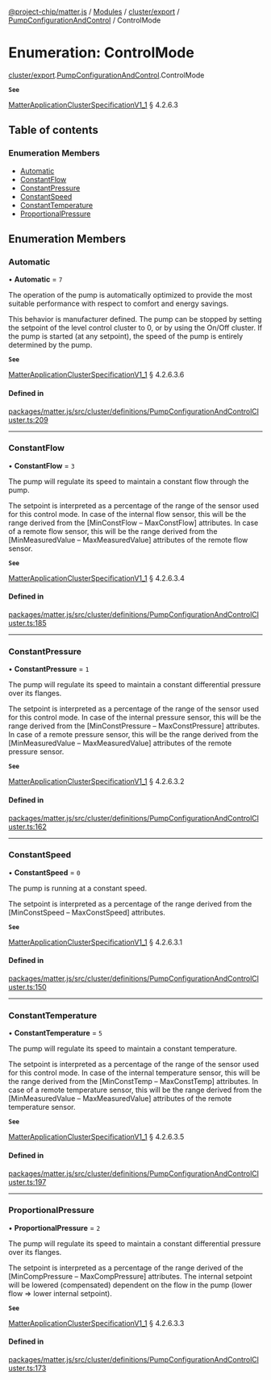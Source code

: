 [@project-chip/matter.js](../README.md) / [Modules](../modules.md) / [cluster/export](../modules/cluster_export.md) / [PumpConfigurationAndControl](../modules/cluster_export.PumpConfigurationAndControl.md) / ControlMode

# Enumeration: ControlMode

[cluster/export](../modules/cluster_export.md).[PumpConfigurationAndControl](../modules/cluster_export.PumpConfigurationAndControl.md).ControlMode

**`See`**

[MatterApplicationClusterSpecificationV1_1](../interfaces/spec_export.MatterApplicationClusterSpecificationV1_1.md) § 4.2.6.3

## Table of contents

### Enumeration Members

- [Automatic](cluster_export.PumpConfigurationAndControl.ControlMode.md#automatic)
- [ConstantFlow](cluster_export.PumpConfigurationAndControl.ControlMode.md#constantflow)
- [ConstantPressure](cluster_export.PumpConfigurationAndControl.ControlMode.md#constantpressure)
- [ConstantSpeed](cluster_export.PumpConfigurationAndControl.ControlMode.md#constantspeed)
- [ConstantTemperature](cluster_export.PumpConfigurationAndControl.ControlMode.md#constanttemperature)
- [ProportionalPressure](cluster_export.PumpConfigurationAndControl.ControlMode.md#proportionalpressure)

## Enumeration Members

### Automatic

• **Automatic** = ``7``

The operation of the pump is automatically optimized to provide the most suitable performance with respect
to comfort and energy savings.

This behavior is manufacturer defined. The pump can be stopped by setting the setpoint of the level control
cluster to 0, or by using the On/Off cluster. If the pump is started (at any setpoint), the speed of the
pump is entirely determined by the pump.

**`See`**

[MatterApplicationClusterSpecificationV1_1](../interfaces/spec_export.MatterApplicationClusterSpecificationV1_1.md) § 4.2.6.3.6

#### Defined in

[packages/matter.js/src/cluster/definitions/PumpConfigurationAndControlCluster.ts:209](https://github.com/project-chip/matter.js/blob/c15b1068/packages/matter.js/src/cluster/definitions/PumpConfigurationAndControlCluster.ts#L209)

___

### ConstantFlow

• **ConstantFlow** = ``3``

The pump will regulate its speed to maintain a constant flow through the pump.

The setpoint is interpreted as a percentage of the range of the sensor used for this control mode. In case
of the internal flow sensor, this will be the range derived from the [MinConstFlow – MaxConstFlow]
attributes. In case of a remote flow sensor, this will be the range derived from the [MinMeasuredValue –
MaxMeasuredValue] attributes of the remote flow sensor.

**`See`**

[MatterApplicationClusterSpecificationV1_1](../interfaces/spec_export.MatterApplicationClusterSpecificationV1_1.md) § 4.2.6.3.4

#### Defined in

[packages/matter.js/src/cluster/definitions/PumpConfigurationAndControlCluster.ts:185](https://github.com/project-chip/matter.js/blob/c15b1068/packages/matter.js/src/cluster/definitions/PumpConfigurationAndControlCluster.ts#L185)

___

### ConstantPressure

• **ConstantPressure** = ``1``

The pump will regulate its speed to maintain a constant differential pressure over its flanges.

The setpoint is interpreted as a percentage of the range of the sensor used for this control mode. In case
of the internal pressure sensor, this will be the range derived from the [MinConstPressure –
MaxConstPressure] attributes. In case of a remote pressure sensor, this will be the range derived from the
[MinMeasuredValue – MaxMeasuredValue] attributes of the remote pressure sensor.

**`See`**

[MatterApplicationClusterSpecificationV1_1](../interfaces/spec_export.MatterApplicationClusterSpecificationV1_1.md) § 4.2.6.3.2

#### Defined in

[packages/matter.js/src/cluster/definitions/PumpConfigurationAndControlCluster.ts:162](https://github.com/project-chip/matter.js/blob/c15b1068/packages/matter.js/src/cluster/definitions/PumpConfigurationAndControlCluster.ts#L162)

___

### ConstantSpeed

• **ConstantSpeed** = ``0``

The pump is running at a constant speed.

The setpoint is interpreted as a percentage of the range derived from the [MinConstSpeed – MaxConstSpeed]
attributes.

**`See`**

[MatterApplicationClusterSpecificationV1_1](../interfaces/spec_export.MatterApplicationClusterSpecificationV1_1.md) § 4.2.6.3.1

#### Defined in

[packages/matter.js/src/cluster/definitions/PumpConfigurationAndControlCluster.ts:150](https://github.com/project-chip/matter.js/blob/c15b1068/packages/matter.js/src/cluster/definitions/PumpConfigurationAndControlCluster.ts#L150)

___

### ConstantTemperature

• **ConstantTemperature** = ``5``

The pump will regulate its speed to maintain a constant temperature.

The setpoint is interpreted as a percentage of the range of the sensor used for this control mode. In case
of the internal temperature sensor, this will be the range derived from the [MinConstTemp – MaxConstTemp]
attributes. In case of a remote temperature sensor, this will be the range derived from the
[MinMeasuredValue – MaxMeasuredValue] attributes of the remote temperature sensor.

**`See`**

[MatterApplicationClusterSpecificationV1_1](../interfaces/spec_export.MatterApplicationClusterSpecificationV1_1.md) § 4.2.6.3.5

#### Defined in

[packages/matter.js/src/cluster/definitions/PumpConfigurationAndControlCluster.ts:197](https://github.com/project-chip/matter.js/blob/c15b1068/packages/matter.js/src/cluster/definitions/PumpConfigurationAndControlCluster.ts#L197)

___

### ProportionalPressure

• **ProportionalPressure** = ``2``

The pump will regulate its speed to maintain a constant differential pressure over its flanges.

The setpoint is interpreted as a percentage of the range derived of the [MinCompPressure – MaxCompPressure]
attributes. The internal setpoint will be lowered (compensated) dependent on the flow in the pump (lower
flow ⇒ lower internal setpoint).

**`See`**

[MatterApplicationClusterSpecificationV1_1](../interfaces/spec_export.MatterApplicationClusterSpecificationV1_1.md) § 4.2.6.3.3

#### Defined in

[packages/matter.js/src/cluster/definitions/PumpConfigurationAndControlCluster.ts:173](https://github.com/project-chip/matter.js/blob/c15b1068/packages/matter.js/src/cluster/definitions/PumpConfigurationAndControlCluster.ts#L173)
